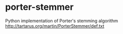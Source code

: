 porter-stemmer
==============
Python implementation of Porter's stemming algorithm 
http://tartarus.org/martin/PorterStemmer/def.txt
